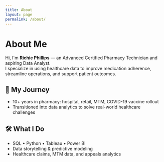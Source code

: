 ```yaml
---
title: About
layout: page
permalink: /about/
---
```


# About Me

Hi, I'm **Richie Phillips** — an Advanced Certified Pharmacy Technician and aspiring Data Analyst.  
I specialize in using healthcare data to improve medication adherence, streamline operations, and support patient outcomes.

## 🧭 My Journey
- 10+ years in pharmacy: hospital, retail, MTM, COVID-19 vaccine rollout  
- Transitioned into data analytics to solve real-world healthcare challenges

## 🛠 What I Do
- SQL • Python • Tableau • Power BI  
- Data storytelling & predictive modeling  
- Healthcare claims, MTM data, and appeals analytics
